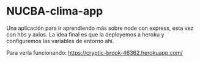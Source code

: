 # NUCBA-clima-app

Una aplicación para ir aprendiendo más sobre node con express, esta vez con hbs y axios. La idea final es que la deployemos a heroku y configuremos las variables de entorno ahí.

Para verla funcionando: https://cryptic-brook-46362.herokuapp.com/
